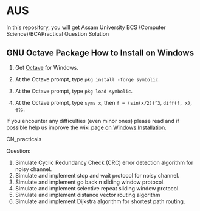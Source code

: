 # AUS

In this repository, you will get Assam University BCS (Computer Science)/BCAPractical Question Solution



GNU Octave Package How to Install on Windows
-------------------------

1.  Get [Octave](http://www.octave.org) for Windows.

2.  At the Octave prompt, type `pkg install -forge symbolic`.

3.  At the Octave prompt, type `pkg load symbolic`.

4.  At the Octave prompt, type `syms x`, then `f = (sin(x/2))^3`,
    `diff(f, x)`, etc.

If you encounter any difficulties (even minor ones) please read and
if possible help us improve the
[wiki page on Windows Installation](https://github.com/gnu-octave/symbolic/wiki/Notes-on-Windows-installation).

CN_practicals

Question:

1. Simulate Cyclic Redundancy Check (CRC) error detection algorithm for noisy
channel.
2. Simulate and implement stop and wait protocol for noisy channel.
3. Simulate and implement go back n sliding window protocol.
4. Simulate and implement selective repeat sliding window protocol.
5. Simulate and implement distance vector routing algorithm
6. Simulate and implement Dijkstra algorithm for shortest path routing.
